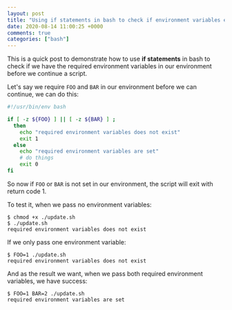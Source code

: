 ```yaml
---
layout: post
title: "Using if statements in bash to check if environment variables exist"
date: 2020-08-14 11:00:25 +0000
comments: true
categories: ["bash"] 
---
```


This is a quick post to demonstrate how to use **if statements** in bash to check if we have the required environment variables in our environment before we continue a script.

Let's say we require `FOO` and `BAR` in our environment before we can continue, we can do this:

```bash
#!/usr/bin/env bash

if [ -z ${FOO} ] || [ -z ${BAR} ] ;
  then 
    echo "required environment variables does not exist"
    exit 1
  else 
    echo "required environment variables are set"
    # do things
    exit 0
fi
```

So now if `FOO` or `BAR` is not set in our environment, the script will exit with return code 1. 

To test it, when we pass no environment variables:

```
$ chmod +x ./update.sh
$ ./update.sh
required environment variables does not exist
```

If we only pass one environment variable:

```
$ FOO=1 ./update.sh
required environment variables does not exist
```

And as the result we want, when we pass both required environment variables, we have success:

```
$ FOO=1 BAR=2 ./update.sh
required environment variables are set
```


